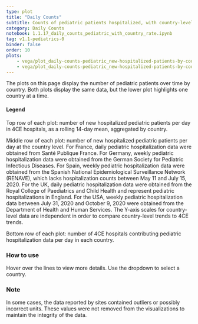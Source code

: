 ```yaml
---
type: plot
title: "Daily Counts"
subtitle: Counts of pediatric patients hospitalized, with country-level comparisons
category: Daily Counts
notebook: 1.1.17_daily_counts_pediatric_with_country_rate.ipynb
tag: v1.1-pediatrics-0
binder: false
order: 10
plots:
    - vega/plot_daily-counts-pediatric_new-hospitalized-patients-by-country-with-country-rate.json
    - vega/plot_daily-counts-pediatric_new-hospitalized-patients-by-country-with-country-rate-and-dropdown.json
---
```


The plots on this page display the number of pediatric patients over time by country. Both plots display the same data, but the lower plot highlights one country at a time.


#### Legend
Top row of each plot: number of new hospitalized pediatric patients per day in 4CE hospitals, as a rolling 14-day mean, aggregated by country.

Middle row of each plot: number of new hospitalized pediatric patients per day at the country level. For France, daily pediatric hospitalization data were obtained from Santé Publique France. For Germany, weekly pediatric hospitalization data were obtained from the German Society for Pediatric Infectious Diseases. For Spain, weekly pediatric hospitalization data were obtained from the Spanish National Epidemiological Surveillance Network (RENAVE), which lacks hospitalization counts between May 11 and July 15, 2020. For the UK, daily pediatric hospitalization data were obtained from the Royal College of Paediatrics and Child Health and represent pediatric hospitalizations in England. For the USA, weekly pediatric hospitalization data between July 31, 2020 and October 9, 2020 were obtained from the Department of Health and Human Services. The Y-axis scales for country-level data are independent in order to compare country-level trends to 4CE trends.

Bottom row of each plot: number of 4CE hospitals contributing pediatric hospitalization data per day in each country.


### How to use

Hover over the lines to view more details. Use the dropdown to select a country.

### Note

In some cases, the data reported by sites contained outliers or possibly incorrect units. These values were not removed from the visualizations to maintain the integrity of the data.